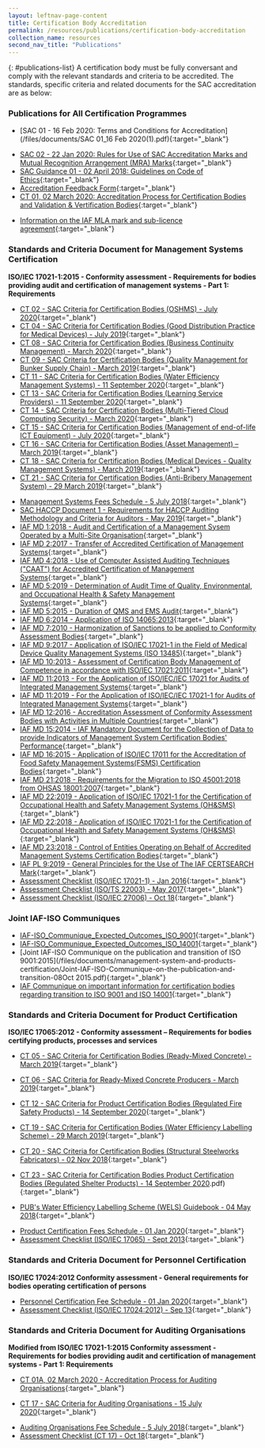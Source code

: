 ```yaml
---
layout: leftnav-page-content
title: Certification Body Accreditation
permalink: /resources/publications/certification-body-accreditation
collection_name: resources
second_nav_title: "Publications"
---
```


{: #publications-list}
A certification body must be fully conversant and comply with the relevant standards and criteria to be accredited. The standards, specific criteria and related documents for the SAC accreditation are as below:

### Publications for All Certification Programmes

<!-- NOTE: changes to Management Systems Fees Schedule Fees Schedule must also be updated in 'Services -> Apply for Accreditation' -->
* [SAC 01 - 16 Feb 2020: Terms and Conditions for Accreditation](/files/documents/SAC 01_16 Feb 2020(1).pdf){:target="_blank"}
<!-- NOTE: changes to SAC 02 must also be updated in 'Resources -> How to use SAC / ILAC / IAF Marks' -->
* [SAC 02 - 22 Jan 2020: Rules for Use of SAC Accreditation Marks and Mutual Recognition Arrangement (MRA) Marks](/files/documents/laboratory-accreditation/SAC-02-22-Jan-20.pdf){:target="_blank"}
* [SAC Guidance 01 - 02 April 2018: Guidelines on Code of Ethics](/files/documents/SAC-Guidance-01-Guidelines-on-Code-of-Ethics-(02-April-2018).pdf){:target="_blank"}
* [Accreditation Feedback Form](/files/documents/SACFM10-AC-feedback-form-02-April-2018.doc){:target="_blank"}
* [CT 01, 02 March 2020: Accreditation Process for Certification Bodies and Validation & Vertification Bodies](/files/documents/management-system-and-products-certification/CT-01-02-March-2020.pdf){:target="_blank"}
<!-- NOTE: changes to 'Information on the IAF MLA mark' must also be updated in 'Resources -> How to use SAC / ILAC / IAF Marks' -->
* [Information on the IAF MLA mark and sub-licence agreement](/files/documents/management-system-and-products-certification/IAF-ML2-(2016-Issue-3).pdf){:target="_blank"}

### Standards and Criteria Document for Management Systems Certification
**ISO/IEC 17021-1:2015 - Conformity assessment - Requirements for bodies providing audit and certification of management systems - Part 1: Requirements**

* [CT 02 - SAC Criteria for Certification Bodies (OSHMS) - July 2020](/files/documents/management-system-and-products-certification/CT-02-15-Jul-2020-Approved.pdf){:target="_blank"}
* [CT 04 - SAC Criteria for Certification Bodies (Good Distribution Practice for Medical Devices) - July 2019](/files/documents/management-system-and-products-certification/CT-04-(17-July-2019).pdf){:target="_blank"}
* [CT 08 - SAC Criteria for Certification Bodies (Business Continuity Management) - March 2020](/files/documents/management-system-and-products-certification/CT-08-02-March-2020-(BCM).pdf){:target="_blank"}
* [CT 09 - SAC Criteria for Certification Bodies (Quality Management for Bunker Supply Chain) - March 2019](/files/documents/management-system-and-products-certification/CT-09-(29-March-2019).pdf){:target="_blank"}
* [CT 11 - SAC Criteria for Certification Bodies (Water Efficiency Management Systems) - 11 September 2020](/files/documents/management-system-and-products-certification/CT-11-September-2020-(WEMS).pdf){:target="_blank"}
* [CT 13 - SAC Criteria for Certification Bodies (Learning Service Providers)  - 11 September  2020](/files/documents/management-system-and-products-certification/CT-13-11-September-2020-Approved.pdf){:target="_blank"}
* [CT 14 - SAC Criteria for Certification Bodies (Multi-Tiered Cloud Computing Security) - March 2020](/files/documents/management-system-and-products-certification/CT-14-02-Mar-2020-(MTCS).pdf){:target="_blank")
* [CT 15 - SAC Criteria for Certification Bodies (Management of end-of-life ICT Equipment) - July 2020](/files/documents/management-system-and-products-certification/CT-15-(29-March-2019).pdf){:target="_blank"}
* [CT 16 - SAC Criteria for Certification Bodies (Asset Management) – March 2019](/files/documents/management-system-and-products-certification/CT-16-(29-March-2019).pdf){:target="_blank"}
* [CT 18 - SAC Criteria for Certification Bodies (Medical Devices - Quality Management Systems) - March 2019](/files/documents/management-system-and-products-certification/CT-18-(29-March-2019).pdf){:target="_blank"} 
* [CT 21 - SAC Criteria for Certification Bodies (Anti-Bribery Management System) - 29 March 2019](/files/documents/management-system-and-products-certification/CT-21-(29-March-2019).pdf){:target="_blank"}
<!-- NOTE: changes to Management Systems Fees Schedule Fees Schedule must also be updated in 'Services -> Apply for Accreditation' -->
* [Management Systems Fees Schedule - 5 July 2018](/files/documents/management-system-and-products-certification/MS-Fees-Schedule-(MSDOC04)-5-July-2018.pdf){:target="_blank"}
* [SAC HACCP Document 1 - Requirements for HACCP Auditing Methodology and Criteria for Auditors - May 2019](/files/documents/management-system-and-products-certification/SAC-HACCP-Doc-1_28-May-2019.pdf){:target="_blank"}
* [IAF MD 1:2018 - Audit and Certification of a Management Sysem Operated by a Multi-Site Organisation](/files/documents/management-system-and-products-certification/MD-1-Issue-2-Jan-2018-Pub-29-01-2018.pdf){:target="_blank"}
* [IAF MD 2:2017 - Transfer of Accredited Certification of Management Systems](/files/documents/management-system-and-products-certification/IAF-MD2-2017.pdf){:target="_blank"}
* [IAF MD 4:2018 - Use of Computer Assisted Auditing Techniques ("CAAT") for Accredited Certification of Management Systems](/files/documents/management-system-and-products-certification/IAF-MD4-Issue-2-03072018.pdf){:target="_blank"}
* [IAF MD 5:2019 - Determination of Audit Time of Quality, Environmental, and Occupational Health & Safety Management Systems](/files/documents/IAF-MD5-Issue-4-Version-2-11112019.pdf){:target="_blank"}
* [IAF MD 5:2015 - Duration of QMS and EMS Audit](/files/documents/management-system-and-products-certification/IAF-MD-5.pdf){:target="&#95;blank"}
* [IAF MD 6:2014 - Application of ISO 14065:2013](/files/documents/management-system-and-products-certification/IAF-MD6-2014-Issue-2-Publication-23-03-2014.pdf){:target="_blank"}
* [IAF MD 7:2010 - Harmonization of Sanctions to be applied to Conformity Assessment Bodies](/files/documents/management-system-and-products-certification/IAF-MD7-2010.pdf){:target="_blank"}
* [IAF MD 9:2017 - Application of ISO/IEC 17021-1 in the Field of Medical Device Quality Management Systems (ISO 13485)](/files/documents/management-system-and-products-certification/IAF-MD9-(2017).pdf){:target="_blank"}
* [IAF MD 10:2013 - Assessment of Certification Body Management of Competence in accordance with ISO/IEC 17021:2011](/files/documents/management-system-and-products-certification/IAF-MD10-2013.pdf){:target="_blank"}
* [IAF MD 11:2013 - For the Application of ISO/IEC/IEC 17021 for Audits of Integrated Management Systems](/files/documents/management-system-and-products-certification/IAF-MD11-2013.pdf){:target="_blank"}
* [IAF MD 11:2019 - For the Application of ISO/IEC/IEC 17021-1 for Audits of Integrated Management Systems](/files/documents/management-system-and-products-certification/IAF-MD11-Issue-2-17012019.pdf){:target="_blank"}
* [IAF MD 12:2016 - Accreditation Assessment of Conformity Assessment Bodies with Activities in Multiple Countries](/files/documents/management-system-and-products-certification/IAF-MD-12.pdf){:target="_blank"}
* [IAF MD 15:2014 - IAF Mandatory Document for the Collection of Data to provide Indicators of Management System Certification Bodies' Performance](/files/documents/management-system-and-products-certification/IAF-MD-15.pdf){:target="_blank"}
* [IAF MD 16:2015 - Application of ISO/IEC 17011 for the Accreditation of Food Safety Management Systems(FSMS) Certification Bodies](/files/documents/management-system-and-products-certification/IAF-MD-16.pdf){:target="_blank"}
* [IAF MD 21:2018 - Requirements for the Migration to ISO 45001:2018 from OHSAS 18001:2007](/files/documents/management-system-and-products-certification/IAF-MD21-(Migration-to-ISO45001-2018).pdf){:target="_blank"}
* [IAF MD 22:2019 -  Application of ISO/IEC 17021-1 for the Certification of Occupational Health and Safety Management Systems (OH&SMS)](/files/documents/management-system-and-products-certification/IAF-MD22-Issue-2-07052019.pdf){:target="_blank"}
* [IAF MD 22:2018 - Application of ISO/IEC 17021-1 for the Certification of Occupational Health and Safety Management Systems (OH&SMS)](/files/documents/management-system-and-products-certification/IAF-MD-22-OHSMS.pdf){:target="_blank"}
* [IAF MD 23:2018 - Control of Entities Operating on Behalf of Accredited Management Systems Certification Bodies](/files/documents/management-system-and-products-certification/IAF-MD23-Control-of-Entities-08052018.pdf){:target="_blank"}
* [IAF PL 9:2019 - General Principles for the Use of The IAF CERTSEARCH Mark](/files/documents/IAF-PL9-Issue-1-14112019.pdf){:target="_blank"}
* [Assessment Checklist (ISO/IEC 17021-1) - Jan 2016](/files/documents/management-system-and-products-certification/17021-1-checklist-Jan-16.doc){:target="_blank"}
* [Assessment Checklist (ISO/TS 22003) - May 2017](/files/documents/management-system-and-products-certification/MPFM25C-FSMS-checklist-(May-17).doc){:target="_blank"}
* [Assessment Checklist (ISO/IEC 27006) - Oct 18](/files/documents/management-system-and-products-certification/Assessment-Checklist-(ISOIEC-27006)-10-Oct-18.doc){:target="_blank"}

### Joint IAF-ISO Communiques 
* [IAF-ISO_Communique_Expected_Outcomes_ISO_9001](/files/documents/management-system-and-products-certification/IAF-ISO_Communique_Expected_Outcomes_ISO_9001.pdf){:target="_blank"}
* [IAF-ISO_Communique_Expected_Outcomes_ISO_14001](/files/documents/management-system-and-products-certification/IAF-ISO_Communique_Expected_Outcomes_ISO_14001.pdf){:target="_blank"}
* [Joint IAF-ISO Communique on the publication and transition of ISO 9001:2015](/files/documents/management-system-and-products-certification/Joint-IAF-ISO-Communique-on-the-publication-and-transition-08Oct 2015.pdf){:target="_blank"}
* [IAF Communique on important information for certification bodies regarding transition to ISO 9001 and ISO 14001](/files/documents/management-system-and-products-certification/IAF-communique-Important-information-for-Certification-Bodies-regarding-transition-to-ISO-9001-and-ISO-14001.pdf){:target="_blank"}

### Standards and Criteria Document for Product Certification
**ISO/IEC 17065:2012 - Conformity assessment – Requirements for bodies certifying products, processes and services**

* [CT 05 - SAC Criteria for Certification Bodies (Ready-Mixed Concrete) - March 2019](/files/documents/management-system-and-products-certification/CT-05-(29-March-2019).pdf){:target="_blank"}
* [CT 06 - SAC Criteria for Ready-Mixed Concrete Producers - March 2019](/files/documents/management-system-and-products-certification/CT-06-(29-March-2019).pdf){:target="_blank"}
* [CT 12 - SAC Criteria for Product Certification Bodies (Regulated Fire Safety Products) - 14 September 2020](/files/documents/management-system-and-products-certification/CT-12-14-September-2020.pdf){:target="_blank"}
* [CT 19 - SAC Criteria for Certification Bodies (Water Efficiency Labelling Scheme) - 29 March 2019](/files/documents/management-system-and-products-certification/CT-19-(29-March-2019).pdf){:target="_blank"}
* [CT 20 - SAC Criteria for Certification Bodies (Structural Steelworks Fabricators) - 02 Nov 2018](/files/documents/management-system-and-products-certification/CT-20-(2-Nov-18).pdf){:target="_blank"}
* [CT 23 - SAC Criteria for Certification Bodies Product Certification Bodies (Regulated Shelter Products) - 14 September 2020](/files/documents/management-system-and-products-certification/CT-23-14-September-2020).pdf){:target="_blank"}


* [PUB's Water Efficiency Labelling Scheme (WELS) Guidebook - 04 May 2018](/files/documents/management-system-and-products-certification/WELS-Guidebook-(4-May-18).pdf){:target="_blank"}
<!-- NOTE: changes to Product Certification Fees Schedule must also be updated in 'Services -> Apply for Accreditation' -->
* [Product Certification Fees Schedule - 01 Jan 2020](/files/documents/management-system-and-products-certification/Pdt-Fees-Schedule-(PDOC04)-1-Jan-2020.pdf){:target="_blank"}
* [Assessment Checklist (ISO/IEC 17065) - Sept 2013](/files/documents/management-system-and-products-certification/17065-checklist-Sep-13.docx){:target="_blank"}

### Standards and Criteria Document for Personnel Certification
**ISO/IEC 17024:2012 Conformity assessment - General requirements for bodies operating certification of persons**

<!-- NOTE: changes to Personnel Certification Fee Schedule must also be updated in 'Services -> Apply for Accreditation' -->
* [Personnel Certification Fee Schedule - 01 Jan 2020](/files/documents/management-system-and-products-certification/PC-Fees-Schedule-(PCDOC04)-1-Jan-2020.pdf){:target="_blank"}
* [Assessment Checklist (ISO/IEC 17024:2012) - Sep 13](/files/documents/management-system-and-products-certification/17024-checklist-Sep-13.docx){:target="_blank"}

### Standards and Criteria Document for Auditing Organisations
**Modified from ISO/IEC 17021-1:2015 Conformity assessment - Requirements for bodies providing audit and certification of management systems - Part 1: Requirements**

<!-- NOTE: changes to CT 01A document links must also be updated in 'Services -> Auditing Organisations (Accreditation Services)' -->
* [CT 01A, 02 March 2020 - Accreditation Process for Auditing Organisations](/files/documents/management-system-and-products-certification/CT-01A-02-March-2020-(AO)-v3.pdf){:target="_blank"}
<!-- NOTE: changes to CT 17 document links must also be updated in 'Services -> Auditing Organisations (Accreditation Services)' -->
* [CT 17 - SAC Criteria for Auditing Organisations - 15 July 2020](/files/documents/management-system-and-products-certification/CT-17-15-Jul-2020-Approved.pdf){:target="_blank"} 
<!-- NOTE: changes to Auditing Organisations Fee Schedule must also be updated in 'Services -> Apply for Accreditation' -->
* [Auditing Organisations Fee Schedule - 5 July 2018](/files/documents/management-system-and-products-certification/AO-Fees-Schedule-(AODOC04)-5-July-2018.pdf){:target="_blank"}
* [Assessment Checklist (CT 17) - Oct 18](/files/documents/management-system-and-products-certification/Assessment-Checklist-(CT-17)-01-October-2018.docx){:target="_blank"}

